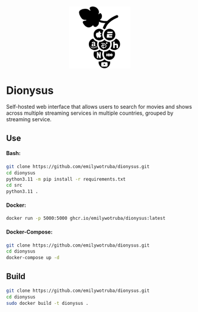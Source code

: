 <p align="center" width="100%">
    <img width="33%" src="./src/static/logo.png">
</p>

# Dionysus

Self-hosted web interface that allows users to search for movies and shows across multiple streaming services in multiple countries, grouped by streaming service.

## Use
#### Bash:
```bash
git clone https://github.com/emilywotruba/dionysus.git
cd dionysus
python3.11 -m pip install -r requirements.txt
cd src
python3.11 .
```
#### Docker:
```bash
docker run -p 5000:5000 ghcr.io/emilywotruba/dionysus:latest
```
#### Docker-Compose:
```bash
git clone https://github.com/emilywotruba/dionysus.git
cd dionysus
docker-compose up -d
```

## Build
```bash
git clone https://github.com/emilywotruba/dionysus.git
cd dionysus
sudo docker build -t dionysus .
```
